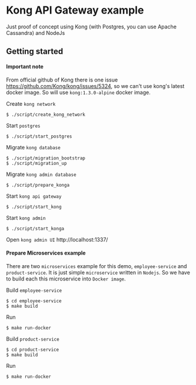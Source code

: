 # Kong API Gateway example

Just proof of concept using Kong (with Postgres, you can use Apache Cassandra) and NodeJs

## Getting started

#### Important note
From official github of Kong there is one issue https://github.com/Kong/kong/issues/5324, so we can't use kong's latest docker image. So will use `kong:1.3.0-alpine` docker image.

Create `kong network`
```shell
$ ./script/create_kong_network
```

Start `postgres`
```shell
$ ./script/start_postgres
```

Migrate `kong database`
```shell
$ ./script/migration_bootstrap
$ ./script/migration_up
```

Migrate `kong admin database`
```shell
$ ./script/prepare_konga
```

Start `kong api gateway`
```shell
$ ./script/start_kong
```

Start `kong admin`
```shell
$ ./script/start_konga
```

Open `kong admin UI` http://localhost:1337/

#### Prepare Microservices example
There are two `microservices` example for this demo, `employee-service` and `product-service`. It is just simple `microservice` written in `Nodejs`. So we have to build each this microservice into `Docker image`.

Build `employee-service`

```shell
$ cd employee-service
$ make build
```

Run
```shell
$ make run-docker
```

Build `product-service`

```shell
$ cd product-service
$ make build
```

Run
```shell
$ make run-docker
```